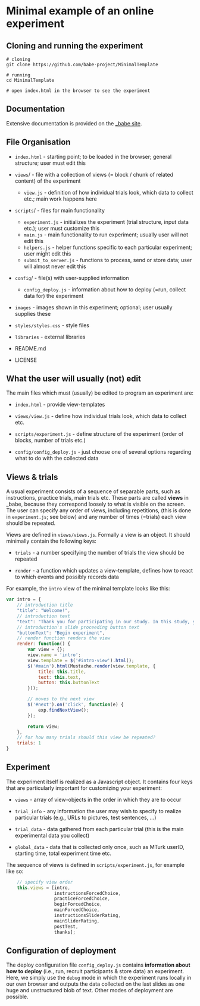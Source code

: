 # Minimal example of an online experiment

## Cloning and running the experiment

```
# cloning
git clone https://github.com/babe-project/MinimalTemplate

# running
cd MinimalTemplate

# open index.html in the browser to see the experiment
```

## Documentation

Extensive documentation is provided on the [_babe site](http://babe-project.github.io/babe_site/index.html).

## File Organisation

+ `index.html` - starting point; to be loaded in the browser; general structure; user must edit this

+ `views`/     - file with a collection of views (= block / chunk of related content) of the experiment
	+ `view.js`            - definition of how individual trials look, which data to collect etc.; main work happens here

+ `scripts`/   - files for main functionality
	+ `experiment.js`       - initializes the experiment (trial structure, input data etc.); user must customize this
	+ `main.js`             - main functionality to run experiment; usually user will not edit this
    + `helpers.js`          - helper functions specific to each particular experiment; user might edit this
	+ `submit_to_server.js` - functions to process, send or store data; user will almost never edit this

+ `config`/    - file(s) with user-supplied information
	+ `config_deploy.js`    - information about how to deploy (=run, collect data for) the experiment
   
+ `images`       - images shown in this experiment; optional; user usually supplies these

+ `styles/styles.css`  - style files

+ `libraries`    - external libraries

+ README.md
+ LICENSE

## What the user will usually (not) edit

The main files which must (usually) be edited to program an experiment are: 

+ `index.html`    - provide view-templates

+ `views/view.js` - define how individual trials look, which data to collect etc.

+ `scripts/experiment.js`   - define structure of the experiment (order of blocks, number of trials etc.)
	
+ `config/config_deploy.js` - just choose one of several options regarding what to do with the collected data


## Views & trials

A usual experiment consists of a sequence of separable parts, such as instructions, practice trials, main trials etc. These parts are called **views** in _babe, because they correspond loosely to what is visible on the screen. The user can specify any order of views, including repetitions, (this is done in `experiment.js`; see below) and any number of times (=trials) each view should be repeated.

Views are defined in `views/views.js`. Formally a view is an object. It should minimally contain the following keys: 

+ `trials` - a number specifying the number of trials the view should be repeated

+ `render` - a function which updates a view-template, defines how to react to which events and possibly records data

For example, the `intro` view of the minimal template looks like this:

```javascript
var intro = {
    // introduction title
    "title": "Welcome!",
    // introduction text
    "text": "Thank you for participating in our study. In this study, you will ...",
    // introduction's slide proceeding button text
    "buttonText": "Begin experiment",
    // render function renders the view
    render: function() {
        var view = {};
        view.name = 'intro';
        view.template = $('#intro-view').html();
        $('#main').html(Mustache.render(view.template, {
            title: this.title,
            text: this.text,
            button: this.buttonText
        }));

        // moves to the next view
        $('#next').on('click', function(e) {
            exp.findNextView();
        });

        return view;
    },
    // for how many trials should this view be repeated?
    trials: 1
}
```

## Experiment

The experiment itself is realized as a Javascript object. It contains four keys that are particularly important for customizing your experiment:

+ `views` - array of view-objects in the order in which they are to occur

+ `trial_info` - any information the user may wish to specify to realize particular trials (e.g., URLs to pictures, test sentences, ...)

+ `trial_data` - data gathered from each particular trial (this is the main experimental data you collect)

+ `global_data` - data that is collected only once, such as MTurk userID, starting time, total experiment time etc.

The sequence of views is defined in `scripts/experiment.js`, for example like so:

``` javascript
    // specify view order
    this.views = [intro,
                  instructionsForcedChoice,
                  practiceForcedChoice,
                  beginForcedChoice,
                  mainForcedChoice,
                  instructionsSliderRating,
                  mainSliderRating,
                  postTest,
                  thanks];
```


## Configuration of deployment

The deploy configuration file `config_deploy.js` contains **information about how to deploy** (i.e., run, recruit participants & store data) an experiment. Here, we simply use the `debug` mode in which the experiment runs locally in our own browser and outputs the data collected on the last slides as one huge and unstructured blob of text. Other modes of deployment are possible.
